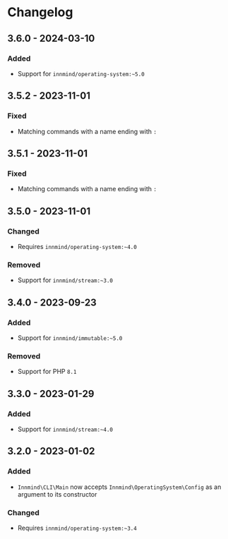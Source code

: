 # Changelog

## 3.6.0 - 2024-03-10

### Added

- Support for `innmind/operating-system:~5.0`

## 3.5.2 - 2023-11-01

### Fixed

- Matching commands with a name ending with `:`

## 3.5.1 - 2023-11-01

### Fixed

- Matching commands with a name ending with `:`

## 3.5.0 - 2023-11-01

### Changed

- Requires `innmind/operating-system:~4.0`

### Removed

- Support for `innmind/stream:~3.0`

## 3.4.0 - 2023-09-23

### Added

- Support for `innmind/immutable:~5.0`

### Removed

- Support for PHP `8.1`

## 3.3.0 - 2023-01-29

### Added

- Support for `innmind/stream:~4.0`

## 3.2.0 - 2023-01-02

### Added

- `Innmind\CLI\Main` now accepts `Innmind\OperatingSystem\Config` as an argument to its constructor

### Changed

- Requires `innmind/operating-system:~3.4`
